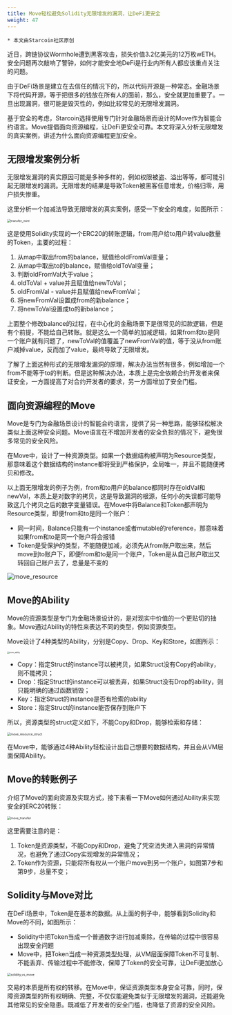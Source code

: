 ```yaml
---
title: Move轻松避免Solidity无限增发的漏洞，让DeFi更安全
weight: 47
---
```


~~~
* 本文由Starcoin社区原创
~~~


近日，跨链协议Wormhole遭到黑客攻击，损失价值3.2亿美元的12万枚wETH。安全问题再次敲响了警钟，如何才能安全地DeFi是行业内所有人都应该重点关注的问题。

由于DeFi场景是建立在去信任的情况下的，所以代码开源是一种常态。金融场景下将代码开源，等于把很多的钱放在所有人的面前，那么，安全就更加重要了。一旦出现漏洞，很可能是毁灭性的，例如比较常见的无限增发漏洞。

基于安全的考虑，Starcoin选择使用专门针对金融场景而设计的Move作为智能合约语言。Move提倡面向资源编程，让DeFi更安全可靠。本文将深入分析无限增发的真实案例，讲述为什么面向资源编程更加安全。



## 无限增发案例分析

无限增发漏洞的真实原因可能是多种多样的，例如权限被盗、溢出等等，都可能引起无限增发的漏洞。无限增发的结果是导致Token被黑客任意增发，价格归零，用户损失惨重。

这里分析一个加减法导致无限增发的真实案例，感受一下安全的难度，如图所示：

<img src="https://tva1.sinaimg.cn/large/008i3skNly1gz2gacqvi0j30v80eqdh1.jpg" alt="transfer_mint" style="zoom:50%;" />

这是使用Solidity实现的一个ERC20的转账逻辑，from用户给to用户转value数量的Token，主要的过程：

1. 从map中取出from的balance，赋值给oldFromVal变量；
2. 从map中取出to的balance，赋值给oldToVal变量；
3. 判断oldFromVal大于value；
4. oldToVal + value并且赋值给newToVal；
5. oldFromVal - value并且赋值给newFromVal；
6. 将newFromVal设置成from的新balance；
7. 将newToVal设置成to的新balance；

上面整个修改balance的过程，在中心化的金融场景下是很常见的扣款逻辑，但是有个前提，不能给自己转账。就是这么一个简单的加减逻辑，如果from和to是同一个账户就有问题了，newToVal的值覆盖了newFromVal的值，等于没从from账户减掉value，反而加了value，最终导致了无限增发。

了解了上面这种形式的无限增发漏洞的原理，解决办法当然有很多，例如增加一个from不能等于to的判断。但是这种解决办法，本质上是完全依赖合约开发者来保证安全，一方面提高了对合约开发者的要求，另一方面增加了安全门槛。



## 面向资源编程的Move

Move是专门为金融场景设计的智能合约语言，提供了另一种思路，能够轻松解决类似上面这种安全问题。Move语言在不增加开发者的安全负担的情况下，避免很多常见的安全风险。

在Move中，设计了一种资源类型。如果一个数据结构被声明为Resource类型，那意味着这个数据结构的instance都将受到严格保护，全局唯一，并且不能随便拷贝和修改。

以上面无限增发的例子为例，from和to用户的balance都同时存在oldVal和newVal，本质上是对数字的拷贝，这是导致漏洞的根源，任何小的失误都可能导致这几个拷贝之后的数字变量错误。在Move中将Balance和Token都声明为Resource类型，即便from和to是同一个账户：

* 同一时间，Balance只能有一个instance或者mutable的reference，那意味着如果from和to是同一个账户将会报错
* Token是受保护的类型，不能随便加减，必须先从from账户取出来，然后move到to账户下，即便from和to是同一个账户，Token是从自己账户取出又转回自己账户去了，总量是不变的

![move_resource](https://tva1.sinaimg.cn/large/008i3skNly1gz2hcm5z22j306d048t8n.jpg)



## Move的Ability

Move的资源类型是专门为金融场景设计的，是对现实中价值的一个更贴切的抽象。Move通过Ability的特性来表达不同的类型，例如资源类型。

Move设计了4种类型的Ability，分别是Copy、Drop、Key和Store，如图所示：

<img src="https://tva1.sinaimg.cn/large/008i3skNly1gz2hd4ubfyj30oi0gm3yw.jpg" alt="move_ability" style="zoom:30%;" />

* Copy：指定Struct的instance可以被拷贝，如果Struct没有Copy的ability，则不能拷贝；
* Drop：指定Struct的instance可以被丢弃，如果Struct没有Drop的ability，则只能明确的通过函数销毁；
* Key：指定Struct的instance是否有检索的ability
* Store：指定Struct的instance能否保存到账户下

所以，资源类型的struct定义如下，不能Copy和Drop，能够检索和存储：

<img src="https://tva1.sinaimg.cn/large/008i3skNly1gz2iwzb2eij30ms02sdfr.jpg" alt="move_resource_struct" style="zoom:50%;" />

在Move中，能够通过4种Ability轻松设计出自己想要的数据结构，并且会从VM层面保障Ability。



## Move的转账例子

介绍了Move的面向资源及实现方式，接下来看一下Move如何通过Ability来实现安全的ERC20转账：

<img src="https://tva1.sinaimg.cn/large/008i3skNly1gz2hdifb96j30oq05u74w.jpg" alt="move_transfer" style="zoom:50%;" />

这里需要注意的是：

1. Token是资源类型，不能Copy和Drop，避免了凭空消失进入黑洞的异常情况，也避免了通过Copy实现增发的异常情况；
2. Token作为资源，只能将所有权从一个账户move到另一个账户，如图第7步和第9步，总量不变；



## Solidity与Move对比

在DeFi场景中，Token是在基本的数据。从上面的例子中，能够看到Solidity和Move的不同，如图所示：

* Solidity中把Token当成一个普通数字进行加减乘除，在传输的过程中很容易出现安全问题
* Move中，把Token当成一种资源类型处理，从VM层面保障Token不可复制、不能丢弃、传输过程中不能修改，保障了Token的安全可靠，让DeFi更加放心

<img src="https://tva1.sinaimg.cn/large/008i3skNly1gz2hdu49hmj30i209a0sv.jpg" alt="solidity_vs_move" style="zoom:50%;" />

交易的本质是所有权的转移。在Move中，保证资源类型本身安全可靠，同时，保障资源类型的所有权明确、完整，不仅仅能避免类似于无限增发的漏洞，还能避免其他常见的安全隐患。既减低了开发者的安全门槛，也降低了资源的安全风险。